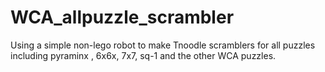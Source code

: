 # WCA_allpuzzle_scrambler
Using a simple non-lego robot to make Tnoodle scramblers for all puzzles including pyraminx , 6x6x, 7x7, sq-1 and the other WCA puzzles.
